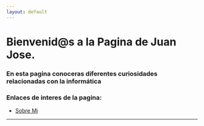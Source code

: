 ```yaml
---
layout: default
---
```


# [](#header-1)Bienvenid@s a la Pagina de **Juan Jose**.
### En esta pagina conoceras diferentes curiosidades relacionadas con la informática

### Enlaces de interes de la pagina:


* [Sobre Mi](contenido/sobremi)
<hr/>